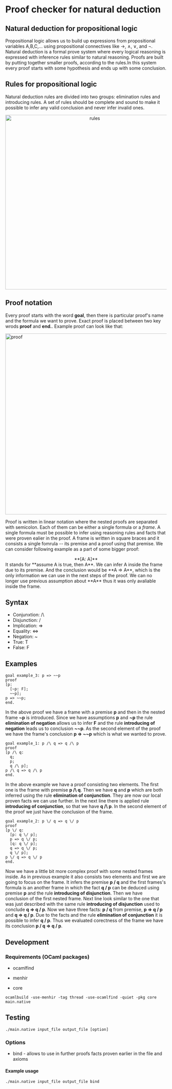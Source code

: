 # Proof checker for natural deduction

## Natural deduction for propositional logic
Propositional logic allows us to build up expressions from propositional variables A,B,C,… using propositional connectives like →, ∧, ∨, and ¬. Natural deduction is a formal prove system where every logical reasoning is expressed with inference rules similar to natural reasoning. Proofs are built by putting together smaller proofs, according to the rules.In this system every proof starts with some hypothesis and ends up with some conclusion.

## Rules for propositional logic
Natural deduction rules are divided into two groups: elimination rules and introducing rules. A set of rules should be complete and sound to make it possible to infer any valid conclusion and never infer invalid ones. 

<p align="center">
<img width="543" alt="rules" src="https://user-images.githubusercontent.com/9019397/80528156-c9620c80-8995-11ea-8d55-08ae45b45ee5.png">
  </p>

## Proof notation

Every proof starts with the word **goal**, then there is particular proof's name and the formula we want to prove. Exact proof is placed between two key wrods **proof** and **end.**. Example proof can look like that:

<p>
<img width="563" alt="proof" src="https://user-images.githubusercontent.com/9019397/80528154-c830df80-8995-11ea-9c8b-c4564cb695e6.png">
  </p>

Proof is written in linear notation where the nested proofs are separated with semicolon. Each of them can be either a single formula or a *frame*. A single formula must be possible to infer using reasoning rules and facts that were proven ealier in the proof. 
A frame is written in square braces and it consists a single fomrula -- its premise and a proof using that premise. We can consider following example as a part of some bigger proof:
<center>**[A: A]**</center>
It stands for **assume A is true, then A**. We can infer A inside the frame due to its premise. And the conclusion would be **A => A**, which is the only information we can use in the next steps of the proof. We can no longer use previous assumption about **A** thus it was only avaliable inside the frame. 

## Syntax

* Conjunxtion: /\
* Disjunction: \/
* Implication: =>
* Equality: <=>
* Negation: ~
* True: T
* False: F


## Examples

```
goal example_3: p => ~~p	
proof
[p:
  [~p: F];
  ~~p];
p => ~~p;    
end.
```
In the above proof we have a frame with a premise **p** and then in the nested frame **~p** is introduced. Since we have assumptions **p** and **~p** the rule **elimination of negation** allows us to infer **F** and the rule **introducing of negation** leads us to conclusion **~~p**. As the second element of the proof we have the frame's conclusion **p => ~~p** which is what we wanted to prove.


```
goal example_1: p /\ q => q /\ p
proof
[p /\ q:
  q;
  p;
  q /\ p];
p /\ q => q /\ p
end.
```
In the above example we have a proof consisting two elements. The first one is the frame with premise **p /\ q**. Then we have **q** and **p** which are both inferred using the rule **elimination of conjunction**. They are now our local proven facts we can use further. In the next line there is applied rule **introducing of conjunction**, so that we have **q /\ p**. In the second element of the proof we just have the conclusion of the frame.

```
goal example_2: p \/ q => q \/ p
proof
[p \/ q:
  [p: q \/ p];
  p => q \/ p;
  [q: q \/ p];
  q => q \/ p;
  q \/ p];
p \/ q => q \/ p
end.
```
Now we have a little bit more complex proof with some nested frames inside. As in previous example it also consists two elements and first we are going to focus on the frame. It infers the premise **p \/ q** and the first frames's formula is an another frame in which the fact **q \/ p** can be deduced using premise **p** and the rule **introducing of disjunction**. Then we have conclusion of the first nested frame. Next line look similar to the one that was just described with the same rule **introducing of disjunction** used to conclude **q => q \/ p**. Now we have three facts: **p \/ q** from premise, **p => q \/ p** and **q => q \/ p**. Due to the facts and the rule **elimination of conjunction** it is possible to infer **q \/ p**. Thus we evaluated corectness of the frame we have its conclusion **p \/ q => q \/ p**.

## Development

### Requirements (OCaml packages)

* ocamlfind

* menhir

* core

```
ocamlbuild -use-menhir -tag thread -use-ocamlfind -quiet -pkg core main.native
```

## Testing

```
./main.native input_file output_file [option]
```

### Options

* bind - allows to use in further proofs facts proven earlier in the file and axioms

#### Example usage

```
./main.native input_file output_file bind
```
